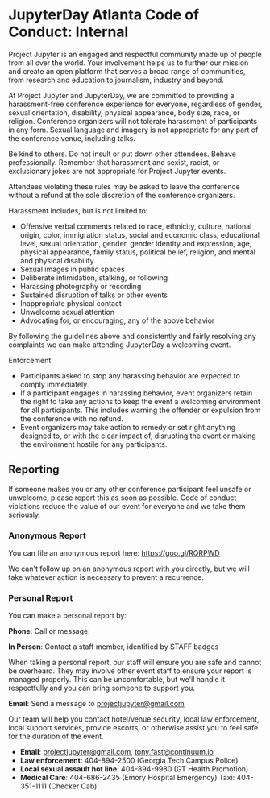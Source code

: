 # JupyterDay Atlanta Code of Conduct: Internal

Project Jupyter is an engaged and respectful community made up of people from all over the world. Your involvement helps us to further our mission and create an open platform that serves a broad range of communities, from research and education to journalism, industry and beyond.

At Project Jupyter and JupyterDay, we are committed to providing a harassment-free conference experience for everyone, regardless of gender, sexual orientation, disability, physical appearance, body size, race, or religion. Conference organizers will not tolerate harassment of participants in any form. Sexual language and imagery is not appropriate for any part of the conference venue, including talks. 

Be kind to others. Do not insult or put down other attendees. Behave professionally. Remember that harassment and sexist, racist, or exclusionary jokes are not appropriate for Project Jupyter events.

Attendees violating these rules may be asked to leave the conference without a refund at the sole discretion of the conference organizers.

Harassment includes, but is not limited to:
* Offensive verbal comments related to race, ethnicity, culture, national origin, color, immigration status, social and economic class, educational level, sexual orientation, gender, gender identity and expression, age, physical appearance, family status, political belief, religion, and mental and physical disability. 
* Sexual images in public spaces
* Deliberate intimidation, stalking, or following 
* Harassing photography or recording
* Sustained disruption of talks or other events
* Inappropriate physical contact
* Unwelcome sexual attention
* Advocating for, or encouraging, any of the above behavior

By following the guidelines above and consistently and fairly resolving any complaints we can make attending JupyterDay a welcoming event.

Enforcement
* Participants asked to stop any harassing behavior are expected to comply immediately.
* If a participant engages in harassing behavior, event organizers retain the right to take any actions to keep the event a welcoming environment for all participants. This includes warning the offender or expulsion from the conference with no refund.
* Event organizers may take action to remedy or set right anything designed to, or with the clear impact of, disrupting the event or making the environment hostile for any participants.

## Reporting

If someone makes you or any other conference participant feel unsafe or unwelcome, please report this as soon as possible. Code of conduct violations reduce the value of our event for everyone and we take them seriously.

### Anonymous Report

You can file an anonymous report here: https://goo.gl/RQRPWD

We can't follow up on an anonymous report with you directly, but we will take whatever action is necessary to prevent a recurrence.

### Personal Report

You can make a personal report by:

  __Phone__: Call or message: 

  __In Person__: Contact a staff member, identified by STAFF badges

  When taking a personal report, our staff will ensure you are safe and cannot be overheard. They may involve other event staff to ensure your report is managed properly. This can be uncomfortable, but we'll handle it respectfully and you can bring someone to support you. 

  __Email__: Send a message to projectjupyter@gmail.com 

Our team will help you contact hotel/venue security, local law enforcement, local support services, provide escorts, or otherwise assist you to feel safe for the duration of the event. 

* __Email__: projectjupyter@gmail.com, tony.fast@continuum.io
* __Law enforcement__: 404-894-2500 (Georgia Tech Campus Police)
* __Local sexual assault hot line__: 404-894-9980 (GT Health Promotion)
* __Medical Care__:  404-686-2435 (Emory Hospital Emergency)
Taxi:  404-351-1111 (Checker Cab)

